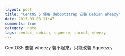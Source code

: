```yaml
---
layout: post
title: "CentOS 5 使用 debootstrap 安裝 Debian Wheezy"
date: 2013-03-08 11:47
comments: true
category: note
tags: centos, debian, squeeze, chroot, wheezy
---
```


CentOS5 要裝 wheezy 裝不起來。只能改裝 Squeeze。
